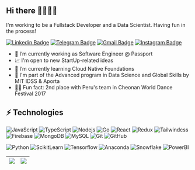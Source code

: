 ## Hi there 👋🧑🏻‍💻

I'm working to be a Fullstack Developer and a Data Scientist. Having fun in the process!

[![Linkedin Badge](https://img.shields.io/badge/-paolo.rossi-blue?style=flat-square&logo=Linkedin&logoColor=white&link=https://www.linkedin.com/in/paolo-rossi-gonzales/)](https://www.linkedin.com/in/paolo-rossi-gonzales/)
[![Telegram Badge](https://img.shields.io/badge/-@PaoloRossiG-0088CC?style=flat&logo=Telegram&logoColor=white)](https://t.me/PaoloRossiG "Contact on Telegram")
[![Gmail Badge](https://img.shields.io/badge/-paolo.rossi@pucp.edu.pe-c14438?style=flat-square&logo=Gmail&logoColor=white&link=mailto:paolo.rossi@pucp.edu.pe)](mailto:kanna6501@gmail.com)
[![Instagram Badge](https://img.shields.io/badge/-paolo.rossig-purple?style=flat-square&logo=instagram&logoColor=white&link=https://instagram.com/paolo.rossig/)](https://instagram.com/paolo.rossig)

- 🏢  I’m currently working as Software Engineer @ Passport
- 📈  I'm open to new StartUp-related ideas
- 🌱  I’m currently learning Cloud Native Foundations
- 🔢  I'm part of the Advanced program in Data Science and Global Skills by MIT IDSS & Aporta
- 🕺🏻  Fun fact: 2nd place with Peru's team in Cheonan World Dance Festival 2017

## ⚡ Technologies

![JavaScript](https://img.shields.io/badge/-JavaScript-black?style=flat-square&logo=javascript)
![TypeScript](https://img.shields.io/badge/-TypeScript-black?style=flat-square&logo=typescript)
![Nodejs](https://img.shields.io/badge/-Nodejs-black?style=flat-square&logo=Node.js)
![Go](https://img.shields.io/badge/-Go-black?style=flat-square&logo=go)
![React](https://img.shields.io/badge/-React-black?style=flat-square&logo=react)
![Redux](https://img.shields.io/badge/-Redux-black?style=flat-square&logo=redux)
![Tailwindcss](https://img.shields.io/badge/-Tailwindcss-black?style=flat-square&logo=Tailwindcss)
![Firebase](https://img.shields.io/badge/-Firebase-black?style=flat-square&logo=Firebase)
![MongoDB](https://img.shields.io/badge/-MongoDB-black?style=flat-square&logo=MongoDB)
![MySQL](https://img.shields.io/badge/-MySQL-black?style=flat-square&logo=mysql)
![Git](https://img.shields.io/badge/-Git-black?style=flat-square&logo=git)
![GitHub](https://img.shields.io/badge/-GitHub-black?style=flat-square&logo=github)

![Python](https://img.shields.io/badge/-Python-black?style=flat-square&logo=Python)
![ScikitLearn](https://img.shields.io/badge/-ScikitLearn-black?style=flat-square&logo=scikitlearn)
![Tensorflow](https://img.shields.io/badge/-Tensorflow-black?style=flat-square&logo=Tensorflow)
![Anaconda](https://img.shields.io/badge/-Anaconda-black?style=flat-square&logo=Anaconda)
![Snowflake](https://img.shields.io/badge/-Snowflake-black?style=flat-square&logo=Snowflake)
![PowerBI](https://img.shields.io/badge/-PowerBI-black?style=flat-square&logo=PowerBI)

<table>
    <thead>
        <tr>
            <th>
                <a href="https://github.com/anuraghazra/github-readme-stats">
                    <img align="center" src="https://github-readme-stats.vercel.app/api?username=paolorossig&amp;show_icons=true&amp;include_all_commits=true&amp;theme=dark&amp;hide_border=true" style="max-width: 100%;">
                </a>
            </th>
            <th>
                <a href="https://github.com/anuraghazra/github-readme-stats">
                    <img align="center" src="https://github-readme-stats.vercel.app/api/top-langs/?username=paolorossig&amp;layout=compact&amp;theme=dark&amp;hide_border=true" style="max-width: 100%;">
                </a>
            </th>
        </tr>
    </thead>
</table>
